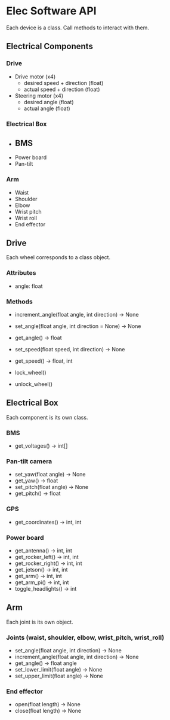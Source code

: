 # Elec Software API
Each device is a class. Call methods to interact with them.
## Electrical Components
### Drive
- Drive motor (x4)
    - desired speed + direction (float)
    - actual speed + direction (float)
- Steering motor (x4)
    - desired angle (float)
    - actual angle (float)
### Electrical Box
- BMS
    - 
- Power board
- Pan-tilt
### Arm
- Waist
- Shoulder
- Elbow
- Wrist pitch
- Wrist roll
- End effector
## Drive
Each wheel corresponds to a class object.

### Attributes
- angle: float

### Methods
- increment_angle(float angle, int direction) -> None
- set_angle(float angle, int direction = None) -> None
- get_angle() -> float

- set_speed(float speed, int direction) -> None
- get_speed() -> float, int
- lock_wheel()
- unlock_wheel()

## Electrical Box
Each component is its own class.

### BMS
- get_voltages() -> int[]

### Pan-tilt camera
- set_yaw(float angle) -> None
- get_yaw() -> float
- set_pitch(float angle) -> None
- get_pitch() -> float

### GPS
- get_coordinates() -> int, int

### Power board
- get_antenna() -> int, int
- get_rocker_left() -> int, int
- get_rocker_right() -> int, int
- get_jetson() -> int, int
- get_arm() -> int, int
- get_arm_pi() -> int, int
- toggle_headlights() -> int

## Arm
Each joint is its own object.

### Joints (waist, shoulder, elbow, wrist_pitch, wrist_roll)
- set_angle(float angle, int direction) -> None
- increment_angle(float angle, int direction) -> None
- get_angle() -> float angle
- set_lower_limit(float angle) -> None
- set_upper_limit(float angle) -> None

### End effector
- open(float length) -> None
- close(float length) -> None
